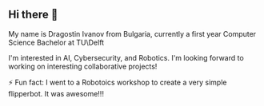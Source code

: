 ## Hi there 👋

My name is Dragostin Ivanov from Bulgaria, 
currently a first year Computer Science Bachelor at TU\Delft

I'm interested in AI, Cybersecurity, and Robotics. I'm looking forward to working
on interesting collaborative projects!

⚡ Fun fact: I went to a Robotoics workshop to create a very simple flipperbot. It was awesome!!!

<!--
**mThunderbird/mThunderbird** is a ✨ _special_ ✨ repository because its `README.md` (this file) appears on your GitHub profile.

Here are some ideas to get you started:

- 🔭 I’m currently working on ...
- 🌱 I’m currently learning ...
- 👯 I’m looking to collaborate on ...
- 🤔 I’m looking for help with ...
- 💬 Ask me about ...
- 📫 How to reach me: ...
- 😄 Pronouns: ...
- ⚡ Fun fact: ...
-->
